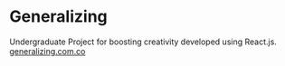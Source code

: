 # Generalizing
Undergraduate Project for boosting creativity developed using React.js. [generalizing.com.co](https://generalizing.com.co)
